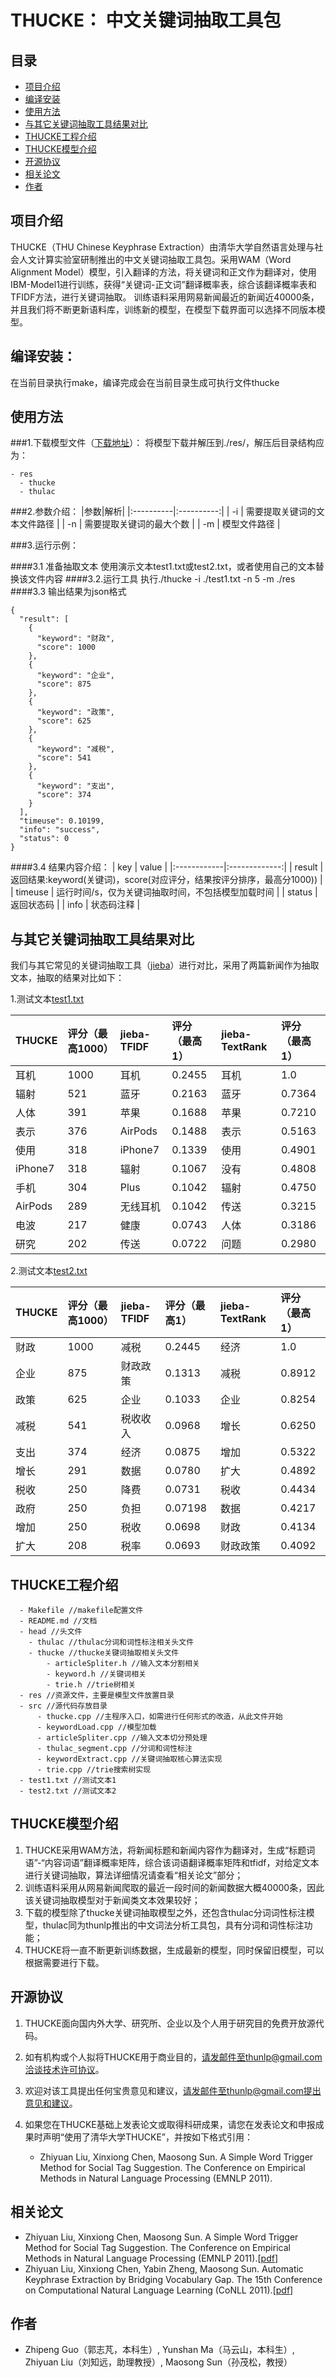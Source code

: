# THUCKE： 中文关键词抽取工具包


## 目录
* [项目介绍](#项目介绍)
* [编译安装](#编译安装)
* [使用方法](#使用方法)
* [与其它关键词抽取工具结果对比](#与其它关键词抽取工具结果对比)
* [THUCKE工程介绍](#THUCKE工程介绍)
* [THUCKE模型介绍](#THUCKE模型介绍)
* [开源协议](#开源协议)
* [相关论文](#相关论文)
* [作者](#作者)

## 项目介绍
  THUCKE（THU Chinese Keyphrase Extraction）由清华大学自然语言处理与社会人文计算实验室研制推出的中文关键词抽取工具包。采用WAM（Word Alignment Model）模型，引入翻译的方法，将关键词和正文作为翻译对，使用IBM-Model1进行训练，获得“关键词-正文词”翻译概率表，综合该翻译概率表和TFIDF方法，进行关键词抽取。
  训练语料采用网易新闻最近的新闻近40000条，并且我们将不断更新语料库，训练新的模型，在模型下载界面可以选择不同版本模型。

## 编译安装：
  在当前目录执行make，编译完成会在当前目录生成可执行文件thucke


## 使用方法
###1.下载模型文件（[下载地址](http://thucke.thunlp.org)）：
  将模型下载并解压到./res/，解压后目录结构应为：

    - res
      - thucke
      - thulac

###2.参数介绍：
|参数|解析| 
|:----------|:----------:|
| -i | 需要提取关键词的文本文件路径 |
| -n | 需要提取关键词的最大个数 |
| -m | 模型文件路径 |

###3.运行示例：

####3.1 准备抽取文本
  使用演示文本test1.txt或test2.txt，或者使用自己的文本替换该文件内容
####3.2.运行工具
  执行./thucke -i ./test1.txt -n 5 -m ./res
####3.3 输出结果为json格式


    {
      "result": [
        {
          "keyword": "财政",
          "score": 1000
        },
        {
          "keyword": "企业",
          "score": 875
        },
        {
          "keyword": "政策",
          "score": 625
        },
        {
          "keyword": "减税",
          "score": 541
        },
        {
          "keyword": "支出",
          "score": 374
        }
      ],
      "timeuse": 0.10199,
      "info": "success",
      "status": 0
    }

####3.4 结果内容介绍：
| key | value |
|:------------|:-------------:| 
| result | 返回结果:keyword(关键词)，score(对应评分，结果按评分排序，最高分1000)) |
| timeuse | 运行时间/s，仅为关键词抽取时间，不包括模型加载时间 |
| status | 返回状态码 |
| info | 状态码注释 |


## 与其它关键词抽取工具结果对比
我们与其它常见的关键词抽取工具（[jieba](https://github.com/fxsjy/jieba)）进行对比，采用了两篇新闻作为抽取文本，抽取的结果对比如下：

1.测试文本[test1.txt](https://github.com/thunlp/THUCKE/blob/master/test1.txt)

|THUCKE|评分（最高1000）|jieba-TFIDF|评分（最高1）|jieba-TextRank|评分（最高1）
|:------------|:-------------|:-------------|:------------|:-------------|:-------------|
|耳机|1000|耳机|0.2455|耳机|1.0|
|辐射|521|蓝牙|0.2163|蓝牙|0.7364|
|人体|391|苹果|0.1688|苹果|0.7210|
|表示|376|AirPods|0.1488|表示|0.5163|
|使用|318|iPhone7|0.1339|使用|0.4901|
|iPhone7|318|辐射|0.1067|没有|0.4808|
|手机|304|Plus|0.1042|辐射|0.4750|
|AirPods|289|无线耳机|0.1042|传送|0.3215|
|电波|217|健康|0.0743|人体|0.3186|
|研究|202|传送|0.0722|问题|0.2980|

2.测试文本[test2.txt](https://github.com/thunlp/THUCKE/blob/master/test2.txt)

|THUCKE|评分（最高1000）|jieba-TFIDF|评分（最高1）|jieba-TextRank|评分（最高1）
|:------------|:-------------|:-------------|:------------|:-------------|:-------------|
|财政|1000|减税|0.2445|经济|1.0|
|企业|875|财政政策|0.1313|减税|0.8912|
|政策|625|企业|0.1033|企业|0.8254|
|减税|541|税收收入|0.0968|增长|0.6250|
|支出|374|经济|0.0875|增加|0.5322|
|增长|291|数据|0.0780|扩大|0.4892|
|税收|250|降费|0.0731|税收|0.4434|
|政府|250|负担|0.07198|数据|0.4217|
|增加|250|税收|0.0698|财政|0.4134|
|扩大|208|税率|0.0693|财政政策|0.4092|


## THUCKE工程介绍

```
  - Makefile //makefile配置文件
  - README.md //文档
  - head //头文件
    - thulac //thulac分词和词性标注相关头文件
    - thucke //thucke关键词抽取相关头文件
        - articleSpliter.h //输入文本分割相关
        - keyword.h //关键词相关
        - trie.h //trie树相关
  - res //资源文件，主要是模型文件放置目录
  - src //源代码存放目录
      - thucke.cpp //主程序入口，如需进行任何形式的改造，从此文件开始
      - keywordLoad.cpp //模型加载
      - articleSpliter.cpp //输入文本切分预处理
      - thulac_segment.cpp //分词和词性标注
      - keywordExtract.cpp //关键词抽取核心算法实现 
      - trie.cpp //trie搜索树实现
  - test1.txt //测试文本1
  - test2.txt //测试文本2
```

## THUCKE模型介绍
1. THUCKE采用WAM方法，将新闻标题和新闻内容作为翻译对，生成“标题词语”-“内容词语”翻译概率矩阵，综合该词语翻译概率矩阵和tfidf，对给定文本进行关键词抽取，算法详细情况请查看“相关论文”部分；
2. 训练语料采用从网易新闻爬取的最近一段时间的新闻数据大概40000条，因此该关键词抽取模型对于新闻类文本效果较好；
3. 下载的模型除了thucke关键词抽取模型之外，还包含thulac分词词性标注模型，thulac同为thunlp推出的中文词法分析工具包，具有分词和词性标注功能；
4. THUCKE将一直不断更新训练数据，生成最新的模型，同时保留旧模型，可以根据需要进行下载。


## 开源协议
1. THUCKE面向国内外大学、研究所、企业以及个人用于研究目的免费开放源代码。
2. 如有机构或个人拟将THUCKE用于商业目的，请发邮件至thunlp@gmail.com洽谈技术许可协议。
3. 欢迎对该工具提出任何宝贵意见和建议，请发邮件至thunlp@gmail.com提出意见和建议。
4. 如果您在THUCKE基础上发表论文或取得科研成果，请您在发表论文和申报成果时声明“使用了清华大学THUCKE”，并按如下格式引用：

	* Zhiyuan Liu, Xinxiong Chen, Maosong Sun. A Simple Word Trigger Method for Social Tag Suggestion. The Conference on Empirical Methods in Natural Language Processing (EMNLP 2011).


## 相关论文
* Zhiyuan Liu, Xinxiong Chen, Maosong Sun. A Simple Word Trigger Method for Social Tag Suggestion. The Conference on Empirical Methods in Natural Language Processing (EMNLP 2011).\[[pdf](http://nlp.csai.tsinghua.edu.cn/~lzy/publications/emnlp2011.pdf)\]
* Zhiyuan Liu, Xinxiong Chen, Yabin Zheng, Maosong Sun. Automatic Keyphrase Extraction by Bridging Vocabulary Gap. The 15th Conference on Computational Natural Language Learning (CoNLL 2011).\[[pdf](http://nlp.csai.tsinghua.edu.cn/~lzy/publications/conll2011.pdf)\]


## 作者
* Zhipeng Guo（郭志芃，本科生）, Yunshan Ma（马云山，本科生）, Zhiyuan Liu（刘知远，助理教授）, Maosong Sun（孙茂松，教授）

